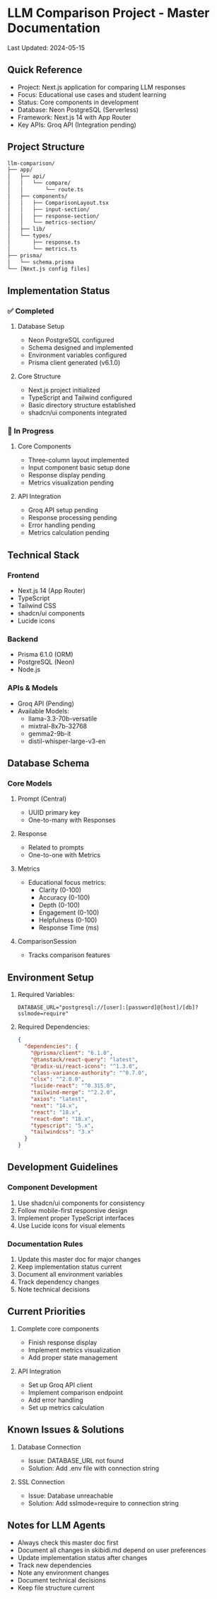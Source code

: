 # LLM Comparison Project - Master Documentation
Last Updated: 2024-05-15

## Quick Reference
- Project: Next.js application for comparing LLM responses
- Focus: Educational use cases and student learning
- Status: Core components in development
- Database: Neon PostgreSQL (Serverless)
- Framework: Next.js 14 with App Router
- Key APIs: Groq API (Integration pending)

## Project Structure
```bash
llm-comparison/
├── app/
│   ├── api/
│   │   └── compare/
│   │       └── route.ts
│   ├── components/
│   │   ├── ComparisonLayout.tsx
│   │   ├── input-section/
│   │   ├── response-section/
│   │   └── metrics-section/
│   ├── lib/
│   └── types/
│       ├── response.ts
│       └── metrics.ts
├── prisma/
│   └── schema.prisma
└── [Next.js config files]
```

## Implementation Status

### ✅ Completed
1. Database Setup
   - Neon PostgreSQL configured
   - Schema designed and implemented
   - Environment variables configured
   - Prisma client generated (v6.1.0)

2. Core Structure
   - Next.js project initialized
   - TypeScript and Tailwind configured
   - Basic directory structure established
   - shadcn/ui components integrated

### 🔄 In Progress
1. Core Components
   - Three-column layout implemented
   - Input component basic setup done
   - Response display pending
   - Metrics visualization pending

2. API Integration
   - Groq API setup pending
   - Response processing pending
   - Error handling pending
   - Metrics calculation pending

## Technical Stack

### Frontend
- Next.js 14 (App Router)
- TypeScript
- Tailwind CSS
- shadcn/ui components
- Lucide icons

### Backend
- Prisma 6.1.0 (ORM)
- PostgreSQL (Neon)
- Node.js

### APIs & Models
- Groq API (Pending)
- Available Models:
  * llama-3.3-70b-versatile
  * mixtral-8x7b-32768
  * gemma2-9b-it
  * distil-whisper-large-v3-en

## Database Schema

### Core Models
1. Prompt (Central)
   - UUID primary key
   - One-to-many with Responses

2. Response
   - Related to prompts
   - One-to-one with Metrics

3. Metrics
   - Educational focus metrics:
     * Clarity (0-100)
     * Accuracy (0-100)
     * Depth (0-100)
     * Engagement (0-100)
     * Helpfulness (0-100)
     * Response Time (ms)

4. ComparisonSession
   - Tracks comparison features

## Environment Setup
1. Required Variables:
   ```
   DATABASE_URL="postgresql://[user]:[password]@[host]/[db]?sslmode=require"
   ```

2. Required Dependencies:
   ```json
   {
     "dependencies": {
       "@prisma/client": "6.1.0",
       "@tanstack/react-query": "latest",
       "@radix-ui/react-icons": "^1.3.0",
       "class-variance-authority": "^0.7.0",
       "clsx": "^2.0.0",
       "lucide-react": "^0.315.0",
       "tailwind-merge": "^2.2.0",
       "axios": "latest",
       "next": "14.x",
       "react": "18.x",
       "react-dom": "18.x",
       "typescript": "5.x",
       "tailwindcss": "3.x"
     }
   }
   ```

## Development Guidelines

### Component Development
1. Use shadcn/ui components for consistency
2. Follow mobile-first responsive design
3. Implement proper TypeScript interfaces
4. Use Lucide icons for visual elements

### Documentation Rules
1. Update this master doc for major changes
2. Keep implementation status current
3. Document all environment variables
4. Track dependency changes
5. Note technical decisions

## Current Priorities
1. Complete core components
   - Finish response display
   - Implement metrics visualization
   - Add proper state management

2. API Integration
   - Set up Groq API client
   - Implement comparison endpoint
   - Add error handling
   - Set up metrics calculation

## Known Issues & Solutions
1. Database Connection
   - Issue: DATABASE_URL not found
   - Solution: Add .env file with connection string

2. SSL Connection
   - Issue: Database unreachable
   - Solution: Add sslmode=require to connection string

## Notes for LLM Agents
- Always check this master doc first
- Document all changes in skibidi.md depend on user preferences
- Update implementation status after changes
- Track new dependencies
- Note any environment changes
- Document technical decisions
- Keep file structure current